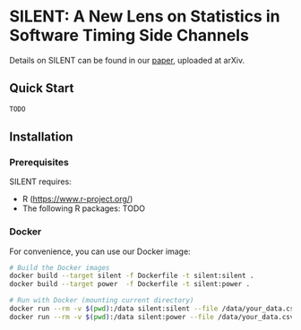 # SILENT: A New Lens on Statistics in Software Timing Side Channels

Details on SILENT can be found in our [paper](https://arxiv.org/pdf/2504.19821), uploaded at arXiv.

## Quick Start

```bash
TODO
```

## Installation

### Prerequisites

SILENT requires:
- R (https://www.r-project.org/)
- The following R packages: TODO

### Docker

For convenience, you can use our Docker image:

```bash
# Build the Docker images
docker build --target silent -f Dockerfile -t silent:silent .
docker build --target power  -f Dockerfile -t silent:power .

# Run with Docker (mounting current directory)
docker run --rm -v $(pwd):/data silent:silent --file /data/your_data.csv
docker run --rm -v $(pwd):/data silent:power --file /data/your_data.csv
```
